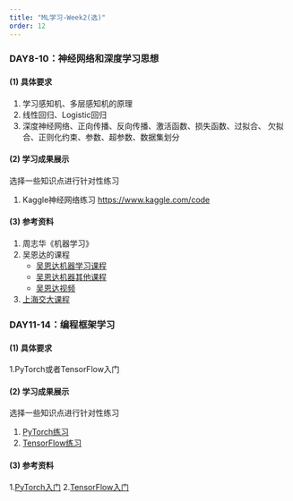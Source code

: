 ```yaml
---
title: "ML学习-Week2(选)"
order: 12
---
```



### DAY8-10：神经网络和深度学习思想

#### (1) 具体要求

1. 学习感知机、多层感知机的原理
2. 线性回归、Logistic回归
3. 深度神经网络、正向传播、反向传播、激活函数、损失函数、过拟合、
欠拟合、正则化约束、参数、超参数、数据集划分

#### (2) 学习成果展示

选择一些知识点进行针对性练习
1. Kaggle神经网络练习 https://www.kaggle.com/code

#### (3) 参考资料

1. 周志华《机器学习》
2. 吴恩达的课程
    - [吴恩达机器学习课程](https://study.163.com/course/introduction/1210076550.htm)
    - [吴恩达机器其他课程](https://wangkewujie.com/%E5%90%B4%E6%81%A9%E8%BE%BEai%E5%AD%A6%E4%B9%A0%E8%AF%BE%E7%A8%8B%E5%A4%A7%E5%85%A8/)
    - [吴恩达视频](https://www.bilibili.com/video/BV19B4y1W76i/)
3. [上海交大课程](https://space.bilibili.com/95975441/channel/seriesdetail?sid=1586092)


### DAY11-14：编程框架学习

#### (1) 具体要求
1.PyTorch或者TensorFlow入门

#### (2) 学习成果展示
选择一些知识点进行针对性练习
1. [PyTorch练习](https://github.com/pytorch/tutorials)
2. [TensorFlow练习](https://github.com/tensorflow/models)


#### (3) 参考资料

1.[PyTorch入门](https://www.bilibili.com/video/BV1hE411t7RN/?from=search&seid=1911856662818066104&spm_id_from=333.337.0.0)
2.[TensorFlow入门](https://tensorflow.google.cn/tutorials?hl=zh-cn)
